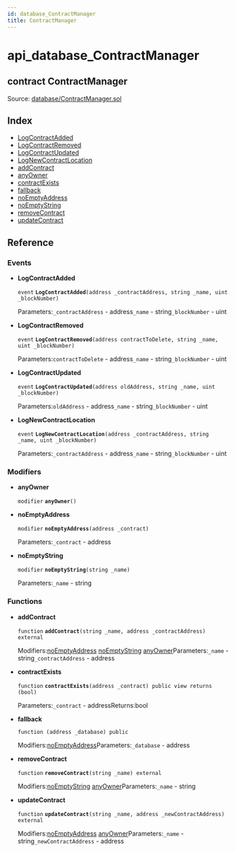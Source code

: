 ```yaml
---
id: database_ContractManager
title: ContractManager
---
```


# api\_database\_ContractManager

## contract ContractManager

Source: [database/ContractManager.sol](https://github.com/MyBitFoundation/MyBit-Network.tech//blob/v0.0.0/contracts/database/ContractManager.sol)

## Index

* [LogContractAdded](https://github.com/MyBitFoundation/MyBit-Network.tech/tree/9bb35f4e2608f44c29e1b398fa64e00a295d0ed2/docgen/docs/database_ContractManager.html#LogContractAdded)
* [LogContractRemoved](https://github.com/MyBitFoundation/MyBit-Network.tech/tree/9bb35f4e2608f44c29e1b398fa64e00a295d0ed2/docgen/docs/database_ContractManager.html#LogContractRemoved)
* [LogContractUpdated](https://github.com/MyBitFoundation/MyBit-Network.tech/tree/9bb35f4e2608f44c29e1b398fa64e00a295d0ed2/docgen/docs/database_ContractManager.html#LogContractUpdated)
* [LogNewContractLocation](https://github.com/MyBitFoundation/MyBit-Network.tech/tree/9bb35f4e2608f44c29e1b398fa64e00a295d0ed2/docgen/docs/database_ContractManager.html#LogNewContractLocation)
* [addContract](https://github.com/MyBitFoundation/MyBit-Network.tech/tree/9bb35f4e2608f44c29e1b398fa64e00a295d0ed2/docgen/docs/database_ContractManager.html#addContract)
* [anyOwner](https://github.com/MyBitFoundation/MyBit-Network.tech/tree/9bb35f4e2608f44c29e1b398fa64e00a295d0ed2/docgen/docs/database_ContractManager.html#anyOwner)
* [contractExists](https://github.com/MyBitFoundation/MyBit-Network.tech/tree/9bb35f4e2608f44c29e1b398fa64e00a295d0ed2/docgen/docs/database_ContractManager.html#contractExists)
* [fallback](https://github.com/MyBitFoundation/MyBit-Network.tech/tree/9bb35f4e2608f44c29e1b398fa64e00a295d0ed2/docgen/docs/database_ContractManager.html)
* [noEmptyAddress](https://github.com/MyBitFoundation/MyBit-Network.tech/tree/9bb35f4e2608f44c29e1b398fa64e00a295d0ed2/docgen/docs/database_ContractManager.html#noEmptyAddress)
* [noEmptyString](https://github.com/MyBitFoundation/MyBit-Network.tech/tree/9bb35f4e2608f44c29e1b398fa64e00a295d0ed2/docgen/docs/database_ContractManager.html#noEmptyString)
* [removeContract](https://github.com/MyBitFoundation/MyBit-Network.tech/tree/9bb35f4e2608f44c29e1b398fa64e00a295d0ed2/docgen/docs/database_ContractManager.html#removeContract)
* [updateContract](https://github.com/MyBitFoundation/MyBit-Network.tech/tree/9bb35f4e2608f44c29e1b398fa64e00a295d0ed2/docgen/docs/database_ContractManager.html#updateContract)

## Reference

### Events

* **LogContractAdded**

  `event` **`LogContractAdded`**`(address _contractAddress, string _name, uint _blockNumber)`

  Parameters:`_contractAddress` - address`_name` - string`_blockNumber` - uint

* **LogContractRemoved**

  `event` **`LogContractRemoved`**`(address contractToDelete, string _name, uint _blockNumber)`

  Parameters:`contractToDelete` - address`_name` - string`_blockNumber` - uint

* **LogContractUpdated**

  `event` **`LogContractUpdated`**`(address oldAddress, string _name, uint _blockNumber)`

  Parameters:`oldAddress` - address`_name` - string`_blockNumber` - uint

* **LogNewContractLocation**

  `event` **`LogNewContractLocation`**`(address _contractAddress, string _name, uint _blockNumber)`

  Parameters:`_contractAddress` - address`_name` - string`_blockNumber` - uint

### Modifiers

* **anyOwner**

  `modifier` **`anyOwner`**`()`

* **noEmptyAddress**

  `modifier` **`noEmptyAddress`**`(address _contract)`

  Parameters:`_contract` - address

* **noEmptyString**

  `modifier` **`noEmptyString`**`(string _name)`

  Parameters:`_name` - string

### Functions

* **addContract**

  `function` **`addContract`**`(string _name, address _contractAddress) external`

  Modifiers:[noEmptyAddress](https://github.com/MyBitFoundation/MyBit-Network.tech/tree/9bb35f4e2608f44c29e1b398fa64e00a295d0ed2/docgen/docs/database_ContractManager.html#noEmptyAddress) [noEmptyString](https://github.com/MyBitFoundation/MyBit-Network.tech/tree/9bb35f4e2608f44c29e1b398fa64e00a295d0ed2/docgen/docs/database_ContractManager.html#noEmptyString) [anyOwner](https://github.com/MyBitFoundation/MyBit-Network.tech/tree/9bb35f4e2608f44c29e1b398fa64e00a295d0ed2/docgen/docs/database_ContractManager.html#anyOwner)Parameters:`_name` - string`_contractAddress` - address

* **contractExists**

  `function` **`contractExists`**`(address _contract) public view returns (bool)`

  Parameters:`_contract` - addressReturns:bool

* **fallback**

  `function (address _database) public`

  Modifiers:[noEmptyAddress](https://github.com/MyBitFoundation/MyBit-Network.tech/tree/9bb35f4e2608f44c29e1b398fa64e00a295d0ed2/docgen/docs/database_ContractManager.html#noEmptyAddress)Parameters:`_database` - address

* **removeContract**

  `function` **`removeContract`**`(string _name) external`

  Modifiers:[noEmptyString](https://github.com/MyBitFoundation/MyBit-Network.tech/tree/9bb35f4e2608f44c29e1b398fa64e00a295d0ed2/docgen/docs/database_ContractManager.html#noEmptyString) [anyOwner](https://github.com/MyBitFoundation/MyBit-Network.tech/tree/9bb35f4e2608f44c29e1b398fa64e00a295d0ed2/docgen/docs/database_ContractManager.html#anyOwner)Parameters:`_name` - string

* **updateContract**

  `function` **`updateContract`**`(string _name, address _newContractAddress) external`

  Modifiers:[noEmptyAddress](https://github.com/MyBitFoundation/MyBit-Network.tech/tree/9bb35f4e2608f44c29e1b398fa64e00a295d0ed2/docgen/docs/database_ContractManager.html#noEmptyAddress) [anyOwner](https://github.com/MyBitFoundation/MyBit-Network.tech/tree/9bb35f4e2608f44c29e1b398fa64e00a295d0ed2/docgen/docs/database_ContractManager.html#anyOwner)Parameters:`_name` - string`_newContractAddress` - address

